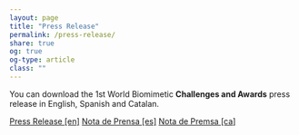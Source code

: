 ```yaml
---
layout: page
title: "Press Release" 
permalink: /press-release/
share: true
og: true
og-type: article
class: ""
---
```


<p>You can download the 1st <span class="highlight">World Biomimetic <strong>Challenges and Awards</strong></span> press release in English, Spanish and Catalan.</p>

<p class="text-center"><a href="/assets/pdf/en-press-release-wbcha.jpg.pdf" class="btn btn-md" download="Press Release World Biomimetic Challenges and Awards [en]">Press Release [en]</a> <a href="/assets/pdf/es-nota-de-prensa-wbcha.jpg.pdf" class="btn btn-md" download="Nota de Prensa World Biomimetic Challenges and Awards [es]">Nota de Prensa [es]</a> <a href="/assets/pdf/ca-nota-de-premsa-wbcha.jpg.pdf" class="btn btn-md" download="Nota de Premsa World Biomimetic Challenges and Awards [ca]">Nota de Premsa [ca]</a></p>
